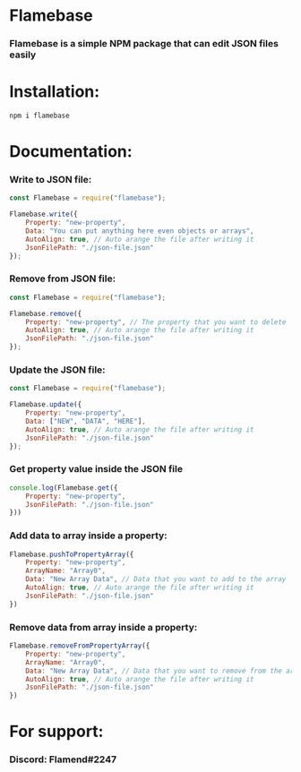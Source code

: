 # Flamebase
### Flamebase is a simple NPM package that can edit JSON files easily

# Installation:
```sh
npm i flamebase
```

# Documentation:

### Write to JSON file:
```js
const Flamebase = require("flamebase");

Flamebase.write({
    Property: "new-property",
    Data: "You can put anything here even objects or arrays",
    AutoAlign: true, // Auto arange the file after writing it
    JsonFilePath: "./json-file.json"
});

```

### Remove from JSON file:
```js
const Flamebase = require("flamebase");

Flamebase.remove({
    Property: "new-property", // The property that you want to delete
    AutoAlign: true, // Auto arange the file after writing it
    JsonFilePath: "./json-file.json"
});

```

### Update the JSON file:
```js
const Flamebase = require("flamebase");

Flamebase.update({
    Property: "new-property",
    Data: ["NEW", "DATA", "HERE"],
    AutoAlign: true, // Auto arange the file after writing it
    JsonFilePath: "./json-file.json"
});

```

### Get property value inside the JSON file
```js
console.log(Flamebase.get({
    Property: "new-property",
    JsonFilePath: "./json-file.json"
}))
```

### Add data to array inside a property:
```js
Flamebase.pushToPropertyArray({
    Property: "new-property",
    ArrayName: "Array0",
    Data: "New Array Data", // Data that you want to add to the array
    AutoAlign: true, // Auto arange the file after writing it
    JsonFilePath: "./json-file.json"
})
```

### Remove data from array inside a property:
```js
Flamebase.removeFromPropertyArray({
    Property: "new-property",
    ArrayName: "Array0",
    Data: "New Array Data", // Data that you want to remove from the array
    AutoAlign: true, // Auto arange the file after writing it
    JsonFilePath: "./json-file.json"
})
```

# For support:
### Discord: Flamend#2247 
